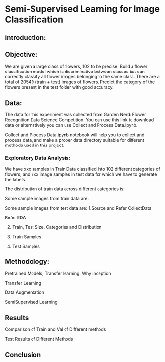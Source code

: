 # Semi-Supervised Learning for Image Classification

## Introduction:


## Objective:

We are given a large class of flowers, 102 to be precise. Build a flower classification model which is discriminative between classes but can correctly classify all flower images belonging to the same class. There are a total of 20549 (train + test) images of flowers. Predict the category of the flowers present in the test folder with good accuracy.

## Data:

The data for this experiment was collected from Garden Nerd: Flower Recognition Data Science Competition. You can use this link to download data or alternatively you can use Collect and Process Data.ipynb.

Collect and Process Data.ipynb notebook will help you to collect and process data, and make a proper data directory suitable for different methods used in this project.

### Exploratory Data Analysis:

We have xxx samples in Train Data classified into 102 different categories of flowers, and xxx image samples in test data for which we have to generate the labels.

The distribution of train data across different categories is:


Some sample images from train data are:

Some sample images from test data are:
1.Source and Refer CollectData

Refer EDA

2. Train, Test Size, Categories and Distribution 

3. Train Samples

4. Test Samples

## Methodology:

Pretrained Models, Transfer learning, Why inception

Transfer Learning

Data Augmentation

SemiSupervised Learning

## Results

Comparison of Train and Val of Different methods

Test Results of Different Methods

## Conclusion


